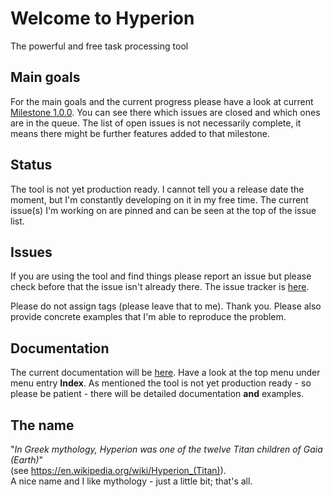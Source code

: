 # Welcome to Hyperion

The powerful and free task processing tool

## Main goals

For the main goals and the current progress please have a look
at current [Milestone 1.0.0](https://github.com/thomas-lehmann-private/hyperion/issues?q=is%3Aopen+is%3Aissue+milestone%3A1.0.0).
You can see there which issues are closed and which ones are in the queue.
The list of open issues is not necessarily complete, it means there might be further
features added to that milestone.

## Status

The tool is not yet production ready.
I cannot tell you a release date the moment, but I'm constantly developing on it in my free time.
The current issue(s) I'm working on are pinned and can be seen at the top of the issue list.

## Issues

If you are using the tool and find things please report an issue but
please check before that the issue isn't already there. The issue tracker is [here](https://github.com/thomas-lehmann-private/hyperion/issues).

Please do not assign tags (please leave that to me). Thank you.
Please also provide concrete examples that I'm able to reproduce the problem.

## Documentation

The current documentation will be [here](https://thomas-lehmann-private.github.io/hyperion/).
Have a look at the top menu under menu entry **Index**. As mentioned the tool is not yet
production ready - so please be patient - there will be detailed documentation **and** examples.

## The name

"*In Greek mythology, Hyperion was one of the twelve Titan children of Gaia (Earth)*" <br/>
(see https://en.wikipedia.org/wiki/Hyperion_(Titan)). <br/>
A nice name and I like mythology - just a little bit; that's all.

